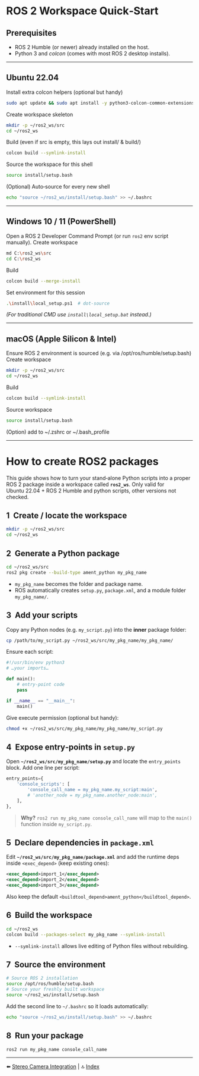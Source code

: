 # ROS 2 Workspace Quick‑Start


## Prerequisites  
* ROS 2 Humble (or newer) already installed on the host.  
* Python 3 and *colcon* (comes with most ROS 2 desktop installs).

---

## Ubuntu 22.04

Install extra colcon helpers (optional but handy)
```bash
sudo apt update && sudo apt install -y python3-colcon-common-extensions
```
Create workspace skeleton
```bash
mkdir -p ~/ros2_ws/src
cd ~/ros2_ws
```
Build (even if src is empty, this lays out install/ & build/)
```bash
colcon build --symlink-install
```
Source the workspace for this shell
```bash
source install/setup.bash
```
(Optional) Auto‑source for every new shell
```bash
echo "source ~/ros2_ws/install/setup.bash" >> ~/.bashrc
```

---

## Windows 10 / 11 (PowerShell)

Open a ROS 2 Developer Command Prompt  (or run `ros2` env script manually).
Create workspace
```bash
md C:\ros2_ws\src
cd C:\ros2_ws
```
Build
```bash
colcon build --merge-install
```
Set environment for this session
```bash
.\install\local_setup.ps1  # dot‑source
```
*(For traditional CMD use `install\local_setup.bat` instead.)*

---

## macOS (Apple Silicon & Intel)

Ensure ROS 2 environment is sourced (e.g. via /opt/ros/humble/setup.bash)
Create workspace
```bash
mkdir -p ~/ros2_ws/src
cd ~/ros2_ws
```
Build
```bash
colcon build --symlink-install
```
Source workspace
```bash
source install/setup.bash
```
(Option) add to ~/.zshrc or ~/.bash_profile


---

# How to create ROS2 packages

This guide shows how to turn your stand‑alone Python scripts into a proper ROS 2 package inside a workspace called **`ros2_ws`**. Only valid for Ubuntu 22.04 + ROS 2 Humble and python scripts, other versions not checked.

## 1  Create / locate the workspace

```bash
mkdir -p ~/ros2_ws/src
cd ~/ros2_ws
```

## 2  Generate a Python package

```bash
cd ~/ros2_ws/src
ros2 pkg create --build-type ament_python my_pkg_name
```

* `my_pkg_name` becomes the folder and package name.  
* ROS automatically creates `setup.py`, `package.xml`, and a module folder `my_pkg_name/`.

## 3  Add your scripts

Copy any Python nodes (e.g. `my_script.py`) into the **inner** package folder:

```bash
cp /path/to/my_script.py ~/ros2_ws/src/my_pkg_name/my_pkg_name/
```

Ensure each script:

```python
#!/usr/bin/env python3
# …your imports…

def main():
    # entry‑point code
    pass

if __name__ == "__main__":
    main()
```

Give execute permission (optional but handy):

```bash
chmod +x ~/ros2_ws/src/my_pkg_name/my_pkg_name/my_script.py
```

## 4  Expose entry‑points in `setup.py`

Open **`~/ros2_ws/src/my_pkg_name/setup.py`** and locate the `entry_points` block.  Add one line per script:

```python
entry_points={
    'console_scripts': [
        'console_call_name = my_pkg_name.my_script:main',
        # 'another_node = my_pkg_name.another_node:main',
    ],
},
```

> **Why?**  `ros2 run my_pkg_name console_call_name` will map to the `main()` function inside `my_script.py`.

## 5  Declare dependencies in `package.xml`

Edit **`~/ros2_ws/src/my_pkg_name/package.xml`** and add the runtime deps inside `<exec_depend>` (keep existing ones):

```xml
<exec_depend>import_1</exec_depend>
<exec_depend>import_2</exec_depend>
<exec_depend>import_3</exec_depend>
```

Also keep the default `<buildtool_depend>ament_python</buildtool_depend>`.

## 6  Build the workspace

```bash
cd ~/ros2_ws
colcon build --packages-select my_pkg_name --symlink-install
```

* `--symlink-install` allows live editing of Python files without rebuilding.

## 7  Source the environment

```bash
# Source ROS 2 installation
source /opt/ros/humble/setup.bash
# Source your freshly built workspace
source ~/ros2_ws/install/setup.bash
```

Add the second line to `~/.bashrc` so it loads automatically:

```bash
echo "source ~/ros2_ws/install/setup.bash" >> ~/.bashrc
```

## 8  Run your package

```bash
ros2 run my_pkg_name console_call_name
```

---

⬅️ [Stereo Camera Integration](04_stereo_cam.md) | 🔝 [Index](README.md)

